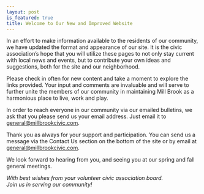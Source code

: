 ```yaml
---
layout: post
is_featured: true
title: Welcome to Our New and Improved Website
---
```


In an effort to make information available to the residents of our
community, we have updated the format and appearance of our site.
It is the civic association’s hope that you will utilize these pages to not
only stay current with local news and events, but to contribute your
own ideas and suggestions, both for the site and our neighborhood.

Please check in often for new content and take a moment to explore
the links provided. Your input and comments are invaluable and will
serve to further unite the members of our community in maintaining
Mill Brook as a harmonious place to live, work and play.

In order to reach everyone in our community via our emailed
bulletins, we ask that you please send us your email address. Just
email it to [general@millbrookcivic.com](mailto:general@millbrookcivic.com).

Thank you as always for your support and participation. You can
send us a message via the Contact Us section on the bottom of the site or by email at
[general@millbrookcivic.com](mailto:general@millbrookcivic.com).

We look forward to hearing from you, and seeing you at our spring
and fall general meetings.

*With best wishes from your volunteer civic association board.*<br/>
*Join us in serving our community!*
